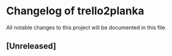 # Changelog of trello2planka

All notable changes to this project will be documented in this file.

## [Unreleased]

